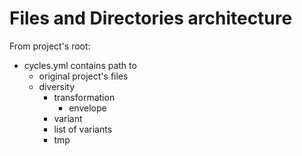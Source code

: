 # Files and Directories architecture

From project's root:
 * cycles.yml contains path to
    * original project's files
    * diversity
       * transformation
         * envelope
       * variant
        * list of variants
       * tmp